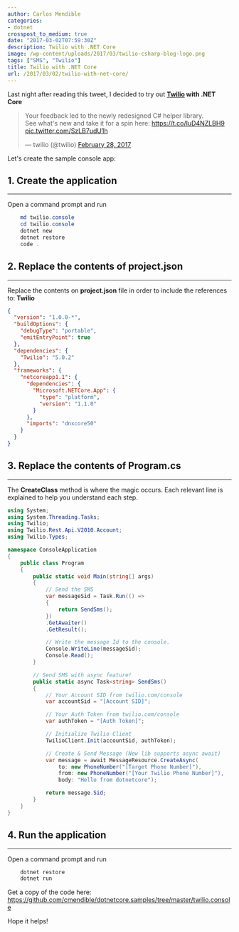 ```yaml
---
author: Carlos Mendible
categories:
- dotnet
crosspost_to_medium: true
date: "2017-03-02T07:59:30Z"
description: Twilio with .NET Core
image: /wp-content/uploads/2017/03/twilio-csharp-blog-logo.png
tags: ["SMS", "Twilio"]
title: Twilio with .NET Core
url: /2017/03/02/twilio-with-net-core/
---
```

Last night after reading this tweet, I decided to try out **<a href="https://www.twilio.com/" target="_blank">Twilio</a> with .NET Core** 

<blockquote class="twitter-tweet" data-width="550">
  <p lang="en" dir="ltr">
    Your feedback led to the newly redesigned C# helper library. <br />See what's new and take it for a spin here: <a href="https://t.co/IuD4NZLBH9">https://t.co/IuD4NZLBH9</a> <a href="https://t.co/SzLB7udU1h">pic.twitter.com/SzLB7udU1h</a>
  </p>
  
  <p>
    &mdash; twilio (@twilio) <a href="https://twitter.com/twilio/status/836723837559537671">February 28, 2017</a>
  </p>
</blockquote>

Let's create the sample console app:

## 1. Create the application
---
Open a command prompt and run 
    
``` powershell
    md twilio.console
    cd twilio.console
    dotnet new
    dotnet restore
    code .
```

## 2. Replace the contents of project.json
---
Replace the contents on **project.json** file in order to include the references to: **Twilio**
    
``` json
{
  "version": "1.0.0-*",
  "buildOptions": {
    "debugType": "portable",
    "emitEntryPoint": true
  },
  "dependencies": {
    "Twilio": "5.0.2"
  },
  "frameworks": {
    "netcoreapp1.1": {
      "dependencies": {
        "Microsoft.NETCore.App": {
          "type": "platform",
          "version": "1.1.0"
        }
      },
      "imports": "dnxcore50"
    }
  }
}
```

## 3. Replace the contents of Program.cs
---
The **CreateClass** method is where the magic occurs. Each relevant line is explained to help you understand each step. 
    
``` csharp
using System;
using System.Threading.Tasks;
using Twilio;
using Twilio.Rest.Api.V2010.Account;
using Twilio.Types;

namespace ConsoleApplication
{
    public class Program
    {
        public static void Main(string[] args)
        {
            // Send the SMS
            var messageSid = Task.Run(() => 
            { 
                return SendSms(); 
            })
            .GetAwaiter()
            .GetResult();

            // Write the message Id to the console.
            Console.WriteLine(messageSid);
            Console.Read();
        }

        // Send SMS with async feature!
        public static async Task<string> SendSms()
        {
            // Your Account SID from twilio.com/console
            var accountSid = "[Account SID]";

            // Your Auth Token from twilio.com/console
            var authToken = "[Auth Token]";

            // Initialize Twilio Client
            TwilioClient.Init(accountSid, authToken);

            // Create & Send Message (New lib supports async await)
            var message = await MessageResource.CreateAsync(
                to: new PhoneNumber("[Target Phone Number]"),
                from: new PhoneNumber("[Your Twilio Phone Number]"),
                body: "Hello from dotnetcore");

            return message.Sid;
        }
    }
}
```

## 4. Run the application
---
Open a command prompt and run 
    
``` powershell
    dotnet restore
    dotnet run
```

Get a copy of the code here: <https://github.com/cmendible/dotnetcore.samples/tree/master/twilio.console>

Hope it helps!
